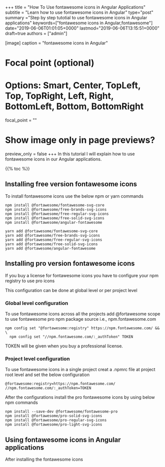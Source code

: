 +++
title = "How To Use fontawesome icons in Angular Applications"
subtitle = "Learn how to use fontawesome icons in Angular"
type="post"
summary ="Step by step tutotial to use fontawesome icons in Angular applications"
keywords=["fontawesome icons in Angular,fontawesome"]
date="2019-06-06T01:01:05+0000"
lastmod="2019-06-06T13:15:51+0000"
draft=true
authors = ["admin"]

[image]
  caption = "fontawesome icons in Angular"

  # Focal point (optional)
  # Options: Smart, Center, TopLeft, Top, TopRight, Left, Right, BottomLeft, Bottom, BottomRight
  focal_point = ""

  # Show image only in page previews?
  preview_only = false
+++
In this tutorial I will explain how to use fontawesome icons in our Angular applications.

{{% toc %}}

## Installing free version fontawesome icons

To install fontawesome icons use the below npm or yarn commands

```
npm install @fortawesome/fontawesome-svg-core
npm install @fortawesome/free-brands-svg-icons
npm install @fortawesome/free-regular-svg-icons
npm install @fortawesome/free-solid-svg-icons
npm install @fortawesome/angular-fontawesome

yarn add @fortawesome/fontawesome-svg-core
yarn add @fortawesome/free-brands-svg-icons
yarn add @fortawesome/free-regular-svg-icons
yarn add @fortawesome/free-solid-svg-icons
yarn add @fortawesome/angular-fontawesome
```

## Installing pro version fontawesome icons

If you buy a license for fontawesome icons you have to configure your npm registry to use pro icons

This configuration can be done at global level or per project level

### Global level configuration

To use fontawesome icons across all the projects add @fortawesome scope to use fontawesome pro npm package source
i.e., npm.fontawesome.com

```
npm config set "@fortawesome:registry" https://npm.fontawesome.com/ && \
  npm config set "//npm.fontawesome.com/:_authToken" TOKEN
```

TOKEN will be given when you buy a professional license.

### Project level configuration

To use fontawesome icons in a single project creat a .npmrc file at project root level and set the below configuration

```
@fortawesome:registry=https://npm.fontawesome.com/
//npm.fontawesome.com/:_authToken=TOKEN
```

After the configurations install the pro fontawesome icons by using below npm commands

```
npm install --save-dev @fortawesome/fontawesome-pro
npm install @fortawesome/pro-solid-svg-icons
npm install @fortawesome/pro-regular-svg-icons
npm install @fortawesome/pro-light-svg-icons
```

## Using fontawesome icons in Angular applications

After installing the fontawesome icons